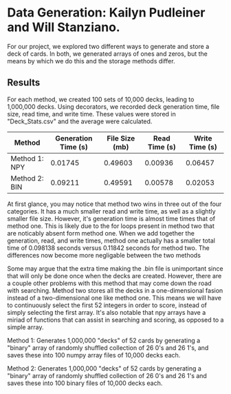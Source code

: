 # Data Generation: Kailyn Pudleiner and Will Stanziano. 

For our project, we explored two different ways to generate and store a deck of cards. In both, we generated arrays of ones and zeros, but the means by which we do this and the storage methods differ.

## Results

For each method, we created 100 sets of 10,000 decks, leading to 1,000,000 decks. Using decorators, we recorded deck generation time, file size, read time, and write time. These values were stored in "Deck_Stats.csv" and the average were calculated. 

|Method        |Generation Time (s) |File Size (mb) |Read Time (s) |Write Time (s) |
|--------------|--------------------|---------------|--------------|---------------|
|Method 1: NPY |0.01745             |0.49603        |0.00936       |0.06457        |
|Method 2: BIN |0.09211             |0.49591        |0.00578       |0.02053        |

At first glance, you may notice that method two wins in three out of the four categories. It has a much smaller read and write time, as well as a slightly smaller file size. However, it's generation time is almost time times that of method one. This is likely due to the for loops present in method two that are noticably absent form method one. When we add together the generation, read, and write times, method one actually has a smaller total time of 0.098138 seconds versus 0.11842 seconds for method two. The differences now become more negligable between the two methods

Some may argue that the extra time making the .bin file is unimportant since that will only be done once when the decks are created. However, there are a couple other problems with this method that may come down the road with searching. Method two stores all the decks in a one-dimensional fasion instead of a two-dimensional one like method one. This means we will have to continuously select the first 52 integers in order to score, instead of simply selecting the first array. It's also notable that npy arrays have a miriad of functions that can assist in searching and scoring, as opposed to a simple array.



Method 1: Generates 1,000,000 "decks" of 52 cards by generating a "binary" array of randomly shuffled collection of 26 0's and 26 1's, and saves these into 100 numpy array files of 10,000 decks each.

Method 2: Generates 1,000,000 "decks" of 52 cards by generating a "binary" array of randomly shuffled collection of 26 0's and 26 1's and saves these into 100 binary files of 10,000 decks each.
